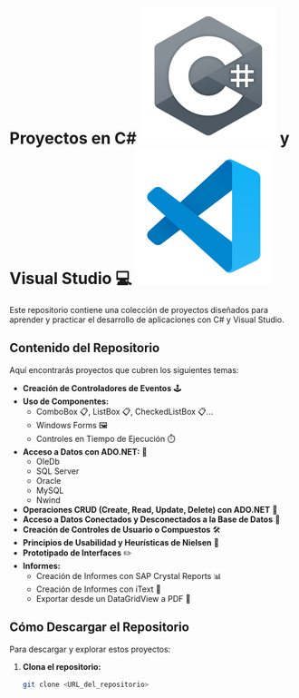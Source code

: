# Proyectos en C# ![Java Icon](./c.png) y Visual Studio 💻  ![Java Icon](./visual.png)

Este repositorio contiene una colección de proyectos diseñados para aprender y practicar el desarrollo de aplicaciones con C# y Visual Studio.

## Contenido del Repositorio

Aquí encontrarás proyectos que cubren los siguientes temas:

- **Creación de Controladores de Eventos** 🕹️
- **Uso de Componentes:**
  - ComboBox 📋, ListBox 📋, CheckedListBox 📋...
  - Windows Forms 🖼️
  - Controles en Tiempo de Ejecución ⏱️
- **Acceso a Datos con ADO.NET:** 💾
  - OleDb
  - SQL Server
  - Oracle
  - MySQL
  - Nwind
- **Operaciones CRUD (Create, Read, Update, Delete) con ADO.NET** 🔄
- **Acceso a Datos Conectados y Desconectados a la Base de Datos** 🔌
- **Creación de Controles de Usuario o Compuestos** 🛠️
- **Principios de Usabilidad y Heurísticas de Nielsen** 👥
- **Prototipado de Interfaces** ✏️
- **Informes:**
  - Creación de Informes con SAP Crystal Reports 📊
  - Creación de Informes con iText 📑
  - Exportar desde un DataGridView a PDF 📄

## Cómo Descargar el Repositorio

Para descargar y explorar estos proyectos:

1. **Clona el repositorio:**
   ```sh
   git clone <URL_del_repositorio>
